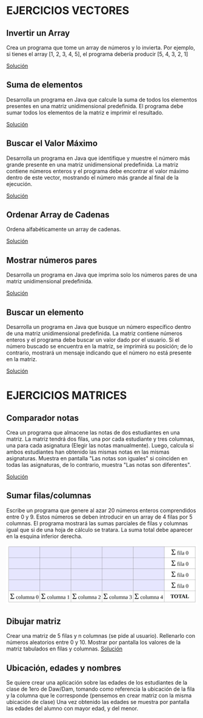 # EJERCICIOS VECTORES
## Invertir un Array
Crea un programa que tome un array de números y lo invierta.
Por ejemplo, si tienes el array [1, 2, 3, 4, 5], el programa debería producir [5, 4, 3, 2, 1]

[Solución](solucionesPropuestosClase/InvertirArray.java)

## Suma de elementos
Desarrolla un programa en Java que calcule la suma de todos los elementos presentes en una matriz unidimensional predefinida. El programa debe sumar todos los elementos de la matriz e imprimir el resultado.

[Solución](solucionesPropuestosClase/SumaElementosArray.java)

## Buscar el Valor Máximo
Desarrolla un programa en Java que identifique y muestre el número más grande presente en una matriz unidimensional 
predefinida. La matriz contiene números enteros y el programa debe encontrar el valor máximo dentro de este vector, 
mostrando el número más grande al final de la ejecución.

[Solución](solucionesPropuestosClase/BuscaMaximoArray.java)

## Ordenar Array de Cadenas
Ordena alfabéticamente un array de cadenas.

[Solución](solucionesPropuestosClase/OrdenarArray.java)

## Mostrar números pares
Desarrolla un programa en Java que imprima solo los números pares de una matriz unidimensional predefinida.

[Solución](solucionesPropuestosClase/MuestraParesArray.java)

## Buscar un elemento
Desarrolla un programa en Java que busque un número específico dentro de una matriz unidimensional predefinida. La matriz contiene números enteros y el programa debe buscar un valor dado por el usuario. Si el número buscado se encuentra en la matriz, se imprimirá su posición; de lo contrario, mostrará un mensaje indicando que el número no está presente en la matriz.

[Solución](solucionesPropuestosClase/BuscaElementoArray.java)

# EJERCICIOS MATRICES

## Comparador notas
Crea un programa que almacene las notas de dos estudiantes en una matriz. La matriz tendrá dos filas, una por cada estudiante y tres columnas, una para cada asignatura (Elegir las notas manualmente). Luego, calcula si ambos estudiantes han obtenido las mismas notas en las mismas asignaturas. Muestra en pantalla "Las notas son iguales" si coinciden en todas las asignaturas, de lo contrario, muestra "Las notas son diferentes".

[Solución](solucionesPropuestosClase/ComparadorNotas.java)

## Sumar filas/columnas
Escribe un programa que genere al azar 20 números enteros comprendidos entre 0 y 9. Estos números se deben introducir en un array de 4 filas por 5 columnas.
El programa mostrará las sumas parciales de filas y columnas igual que si de una hoja de cálculo se tratara. La suma total debe aparecer en la esquina inferior derecha.

![sumatorio](images/sumatorio.png)

## Dibujar matriz
Crear una matriz de 5 filas y n columnas (se pide al usuario).
Rellenarlo con números aleatorios entre 0 y 10.
Mostrar por pantalla los valores de la matriz tabulados en filas y columnas.
[Solución](solucionesPropuestosClase/DibujarMatriz.java)

## Ubicación, edades y nombres
Se quiere crear una aplicación sobre las edades de los estudiantes de la clase
de 1ero de Daw/Dam, tomando como referencia la ubicación de la fila y la columna que le corresponde (pensemos en crear matriz con la misma ubicación de clase)
Una vez obtenido las edades se muestra por pantalla las edades del alumno con mayor edad, y del menor.
